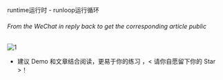 runtime运行时 - runloop运行循环

 
###### From the WeChat in reply back to get the corresponding article public
  



![1](http://upload-images.jianshu.io/upload_images/2230763-5954375df964c0dd.png?imageMogr2/auto-orient/strip%7CimageView2/2/w/1240)


 

- 建议 Demo 和文章结合阅读，更易于你的练习 ，< 请你自愿留下你的 Star >！

 





























